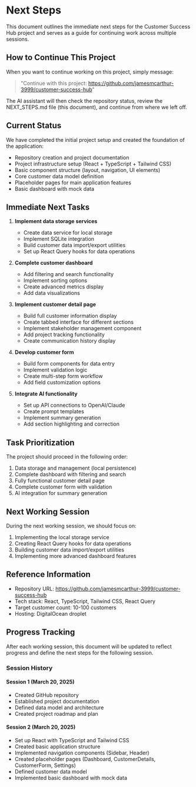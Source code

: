 # Next Steps

This document outlines the immediate next steps for the Customer Success Hub project and serves as a guide for continuing work across multiple sessions.

## How to Continue This Project

When you want to continue working on this project, simply message:

> "Continue with this project: https://github.com/jamesmcarthur-3999/customer-success-hub"

The AI assistant will then check the repository status, review the NEXT_STEPS.md file (this document), and continue from where we left off.

## Current Status

We have completed the initial project setup and created the foundation of the application:

- Repository creation and project documentation
- Project infrastructure setup (React + TypeScript + Tailwind CSS)
- Basic component structure (layout, navigation, UI elements)
- Core customer data model definition
- Placeholder pages for main application features
- Basic dashboard with mock data

## Immediate Next Tasks

1. **Implement data storage services**
   - Create data service for local storage
   - Implement SQLite integration
   - Build customer data import/export utilities
   - Set up React Query hooks for data operations

2. **Complete customer dashboard**
   - Add filtering and search functionality
   - Implement sorting options
   - Create advanced metrics display
   - Add data visualizations

3. **Implement customer detail page**
   - Build full customer information display
   - Create tabbed interface for different sections
   - Implement stakeholder management component
   - Add project tracking functionality
   - Create communication history display

4. **Develop customer form**
   - Build form components for data entry
   - Implement validation logic
   - Create multi-step form workflow
   - Add field customization options

5. **Integrate AI functionality**
   - Set up API connections to OpenAI/Claude
   - Create prompt templates
   - Implement summary generation
   - Add section highlighting and correction

## Task Prioritization

The project should proceed in the following order:

1. Data storage and management (local persistence)
2. Complete dashboard with filtering and search
3. Fully functional customer detail page
4. Complete customer form with validation
5. AI integration for summary generation

## Next Working Session

During the next working session, we should focus on:

1. Implementing the local storage service
2. Creating React Query hooks for data operations
3. Building customer data import/export utilities
4. Implementing more advanced dashboard features

## Reference Information

- Repository URL: https://github.com/jamesmcarthur-3999/customer-success-hub
- Tech stack: React, TypeScript, Tailwind CSS, React Query
- Target customer count: 10-100 customers
- Hosting: DigitalOcean droplet

## Progress Tracking

After each working session, this document will be updated to reflect progress and define the next steps for the following session.

### Session History

#### Session 1 (March 20, 2025)
- Created GitHub repository
- Established project documentation
- Defined data model and architecture
- Created project roadmap and plan

#### Session 2 (March 20, 2025)
- Set up React with TypeScript and Tailwind CSS
- Created basic application structure
- Implemented navigation components (Sidebar, Header)
- Created placeholder pages (Dashboard, CustomerDetails, CustomerForm, Settings)
- Defined customer data model
- Implemented basic dashboard with mock data
